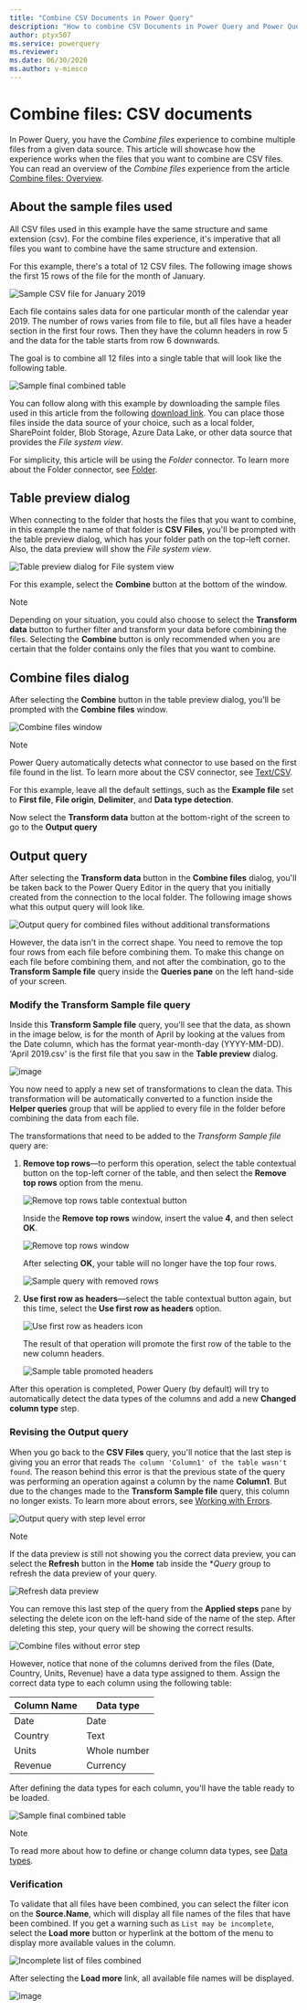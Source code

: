 ```yaml
---
title: "Combine CSV Documents in Power Query" 
description: "How to combine CSV Documents in Power Query and Power Query Online"
author: ptyx507
ms.service: powerquery
ms.reviewer: 
ms.date: 06/30/2020
ms.author: v-miesco
---
```


# Combine files: CSV documents

In Power Query, you have the *Combine files* experience to combine multiple files from a given data source. This article will showcase how the experience works when the files that you want to combine are CSV files. You can read an overview of the *Combine files* experience from the article [Combine files: Overview](combine-files-overview.md). 

## About the sample files used

All CSV files used in this example have the same structure and same extension (csv). For the combine files experience, it's imperative that all files you want to combine have the same structure and extension.

For this example, there's a total of 12 CSV files. The following image shows the first 15 rows of the file for the month of January.

![Sample CSV file for January 2019](images/me-combine-files-csv-sample-csv-file.png)

Each file contains sales data for one particular month of the calendar year 2019. The number of rows varies from file to file, but all files have a header section in the first four rows. Then they have the column headers in row 5 and the data for the table starts from row 6 downwards. 

The goal is to combine all 12 files into a single table that will look like the following table.

![Sample final combined table](images/me-combine-files-csv-final-table.png)

You can follow along with this example by downloading the sample files used in this article from the following [download link](csv-files.zip). You can place those files inside the  data source of your choice, such as a local folder, SharePoint folder, Blob Storage, Azure Data Lake, or other data source that provides the *File system view*. 

For simplicity, this article will be using the *Folder* connector. To learn more about the Folder connector, see [Folder](Connectors/Folder.md).

## Table preview dialog

When connecting to the folder that hosts the files that you want to combine, in this example the name of that folder is **CSV Files**, you'll be prompted with the table preview dialog, which has your folder path on the top-left corner. Also, the data preview will show the *File system view*.

![Table preview dialog for File system view](images/me-combine-files-csv-files-list.png)

For this example, select the **Combine** button at the bottom of the window.

>[!Note]
>Depending on your situation, you could also choose to select the **Transform data** button to further filter and transform your data before combining the files. Selecting the **Combine** button is only recommended when you are certain that the folder contains only the files that you want to combine.

## Combine files dialog

After selecting the **Combine** button in the table preview dialog, you'll be prompted with the **Combine files** window.

![Combine files window](images/me-combine-files-csv-combine-files-window.png)

>[!Note]
>Power Query automatically detects what connector to use based on the first file found in the list. To learn more about the CSV connector, see [Text/CSV](connectors/textcsv.md).

For this example, leave all the default settings, such as the **Example file** set to **First file**, **File origin**, **Delimiter**, and **Data type detection**.

Now select the **Transform data** button at the bottom-right of the screen to go to the **Output query**

## Output query

After selecting the **Transform data** button in the **Combine files** dialog, you'll be taken back to the Power Query Editor in the query that you initially created from the connection to the local folder. The following image shows what this output query will look like.

![Output query for combined files without additional transformations](images/me-combine-files-csv-combined-files-pre-transformation.png)

However, the data isn't in the correct shape. You need to remove the top four rows from each file before combining them. To make this change on each file before combining them, and not after the combination, go to the **Transform Sample file** query inside the **Queries pane** on the left hand-side of your screen.

### Modify the Transform Sample file query

Inside this **Transform Sample file** query, you'll see that the data, as shown in the image below, is for the month of April by looking at the values from the Date column, which has the format year-month-day (YYYY-MM-DD). 'April 2019.csv' is the first file that you saw in the **Table preview** dialog.

![image](images/me-combine-files-csv-transform-sample-file.png)

You now need to apply a new set of transformations to clean the data. This transformation will be automatically converted to a function inside the **Helper queries** group that will be applied to every file in the folder before combining the data from each file.

The transformations that need to be added to the *Transform Sample file* query are:

1. **Remove top rows**&mdash;to perform this operation, select the table contextual button on the top-left corner of the table, and then select the **Remove top rows** option from the menu. 

   ![Remove top rows table contextual button](images/me-combine-files-csv-remove-top-rows.png)

   Inside the **Remove top rows** window, insert the value **4**, and then select **OK**.

   ![Remove top rows window](images/me-combine-files-csv-remove-top-rows-window.png)

   After selecting **OK**, your table will no longer have the top four rows.

   ![Sample query with removed rows](images/me-combine-files-csv-top-rows-removed.png)

2. **Use first row as headers**&mdash;select the table contextual button again, but this time, select the **Use first row as headers** option.

   ![Use first row as headers icon](images/me-combine-files-csv-promote-headers.png)

   The result of that operation will promote the first row of the table to the new column headers. 

   ![Sample table promoted headers](images/me-combine-files-csv-headers-promoted.png)

After this operation is completed, Power Query (by default) will try to automatically detect the data types of the columns and add a new **Changed column type** step.

### Revising the Output query

When you go back to the **CSV Files** query, you'll notice that the last step is giving you an error that reads `The column 'Column1' of the table wasn't found`. The reason behind this error is that the previous state of the query was performing an operation against a column by the name **Column1**. But due to the changes made to the **Transform Sample file** query, this column no longer exists. To learn more about errors, see [Working with Errors](working-with-errors.md).

![Output query with step level error](images/me-combine-files-csv-column-name-error.png)

>[!Note]
> If the data preview is still not showing you the correct data preview, you can select the **Refresh** button in the **Home** tab inside the **Query* group to refresh the data preview of your query.
>
>![Refresh data preview](images/me-combine-files-csv-refresh-preview.png)
>

You can remove this last step of the query from the **Applied steps** pane by selecting the delete icon on the left-hand side of the name of the step. After deleting this step, your query will be showing the correct results.

![Combine files without error step](images/me-combine-files-csv-expanded-table-step.png)

However, notice that none of the columns derived from the files (Date, Country, Units, Revenue) have a data type assigned to them. Assign the correct data type to each column using the following table:

Column Name | Data type|
------------|----------|
Date| Date
Country | Text
Units| Whole number
Revenue| Currency

After defining the data types for each column, you'll have the table ready to be loaded.

![Sample final combined table](images/me-combine-files-csv-final-table.png)

>[!Note]
>To read more about how to define or change column data types, see [Data types](data-types.md).

### Verification

To validate that all files have been combined, you can select the filter icon on the **Source.Name**, which will display all file names of the files that have been combined. If you get a warning such as `List may be incomplete`, select the **Load more** button or hyperlink at the bottom of the menu to display more available values in the column.

![Incomplete list of files combined](images/me-combine-files-csv-incomplete-list.png)

After selecting the **Load more** link, all available file names will be displayed.

![image](images/me-combine-files-csv-full-combined-files-list.png)
